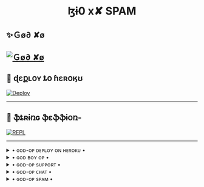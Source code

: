 <h1 align="center">
<b> ɮɨ0 x✘ SPAM</b>
</h1>

## ✨Ｇø∂ ✘ø
[![Ｇø∂ ✘ø](https://telegra.ph/file/eb073da667046e397af87.jpg)](https://t.me/BI0xX_NETWORK)
-------------------------------------------------

## 🚀 ɖɛքʟօʏ ȶօ ɦɛʀօӄʊ
[![Deploy](https://telegra.ph/file/d11bd20f01288a2144a60.jpg)](https://heroku.com/deploy?template=https://github.com/Zephyrtamang/BI0xX)

------------------------------------------------

## 🔱 ֆȶʀɨռɢ ֆɛֆֆɨօռ- 

[![REPL](https://telegra.ph/file/9adae3d37c2fd4e4a854a.jpg)](https://replit.com/@DARKSOUL-ANKIT/lZi0-x-arhki)
    
-------------------------------------------------

<details>

   <summary> • ɢᴏᴅ-ᴏᴘ ᴅᴇᴘʟᴏʏ ᴏɴ ʜᴇʀᴏᴋᴜ • </summary>
  
   [![ɢᴏᴅ-ᴏᴘ ᴅᴇᴘʟᴏʏ ᴏɴ ʜᴇʀᴏᴋᴜ](https://telegra.ph/file/08a5667988d3b8e3f09dc.jpg)](https://heroku.com/deploy?template=https://github.com/Zephyrtamang/BI0xX)


</details>

<details>

   <summary> • ɢᴏᴅ ʙᴏʏ ᴏᴘ • </summary>
  
   [![ɢᴏᴅ ʙᴏʏ ᴏᴘ](https://telegra.ph/file/895f68f7fdf29a59467c7.jpg/08a5667988d3b8e3f09dc.jpg)](https://t.me/GODOPBOY)


</details>

<details>

   <summary> • ɢᴏᴅ-ᴏᴘ sᴜᴘᴘᴏʀᴛ • </summary>
  
   [![ɢᴏᴅ-ᴏᴘ sᴜᴘᴘᴏʀᴛ](https://telegra.ph/file/dfa76dbe4b047b40fc244.jpg)](https://t.me/GODOPSUPPORT)


</details>

<details>

   <summary> • ɢᴏᴅ-ᴏᴘ ᴄʜᴀᴛ • </summary>
  
   [![ɢᴏᴅ-ᴏᴘ ᴄʜᴀᴛ](https://telegra.ph/file/549aa7bd6ac21b6515fee.jpg)](https://t.me/GODOPCHAT)


</details>

<details>

   <summary> • ɢᴏᴅ-ᴏᴘ sᴘᴀᴍ • </summary>
  
   [![ɢᴏᴅ-ᴏᴘ sᴘᴀᴍ](https://telegra.ph/file/4183ca2b70d08ac2b40f5.jpg)](https://t.me/GODOPSPAM)


</details>

